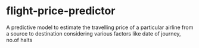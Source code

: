 # flight-price-predictor

A predictive model to estimate the travelling price of a
particular airline from a source to destination considering
various factors like date of journey, no.of halts
